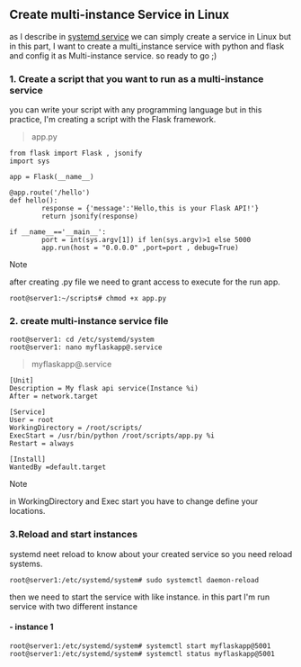 ## Create multi-instance Service in Linux

as I describe in [systemd service](https://github.com/arascch/Devops_training/blob/main/2-0-systemdService.md) we can simply create a service in Linux but in this part, I want to create a multi_instance service with python and flask and config it as Multi-instance service. so ready to go ;)


### 1. Create a script that you want to run as a multi-instance service

you can write your script with any programming language but in this practice, I'm creating a script with the Flask framework.



>app.py
```
from flask import Flask , jsonify
import sys

app = Flask(__name__)

@app.route('/hello')
def hello():
        response = {'message':'Hello,this is your Flask API!'}
        return jsonify(response)

if __name__=='__main__':
        port = int(sys.argv[1]) if len(sys.argv)>1 else 5000
        app.run(host = "0.0.0.0" ,port=port , debug=True)
```
> [!note]
> after creating .py file we need to grant access to execute for the run app.

```
root@server1:~/scripts# chmod +x app.py
```
### 2. create multi-instance service file

```
root@server1: cd /etc/systemd/system
root@server1: nano myflaskapp@.service
```
>myflaskapp@.service
```
[Unit]
Description = My flask api service(Instance %i)
After = network.target

[Service]
User = root
WorkingDirectory = /root/scripts/
ExecStart = /usr/bin/python /root/scripts/app.py %i
Restart = always

[Install]
WantedBy =default.target
```
> [!note]
> in WorkingDirectory and Exec start you have to change define your locations.

### 3.Reload and start instances 

systemd neet reload to know about your created service so you need reload systems.
```
root@server1:/etc/systemd/system# sudo systemctl daemon-reload

```
then we need to start the service with like instance. in this part I'm run service with two different instance

#### - instance 1
```
root@server1:/etc/systemd/system# systemctl start myflaskapp@5001
root@server1:/etc/systemd/system# systemctl status myflaskapp@5001
```

